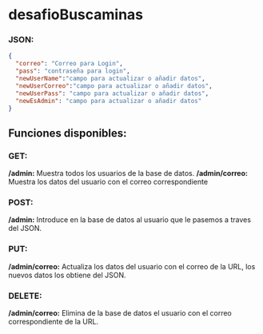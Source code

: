 # desafioBuscaminas


### JSON: 
```json
{
  "correo": "Correo para Login",
  "pass": "contraseña para login",
  "newUserName":"campo para actualizar o añadir datos",
  "newUserCorreo":"campo para actualizar o añadir datos",
  "newUserPass": "campo para actualizar o añadir datos",
  "newEsAdmin": "campo para actualizar o añadir datos"
}
```


## Funciones disponibles: 

### GET:
  **/admin:** Muestra todos los usuarios de la base de datos.
  **/admin/correo:** Muestra los datos del usuario con el correo correspondiente

### POST: 
  **/admin:** Introduce en la base de datos al usuario que le pasemos a traves del JSON. 

### PUT: 
  **/admin/correo:** Actualiza los datos del usuario con el correo de la URL, los nuevos datos los obtiene del JSON. 

### DELETE: 
  **/admin/correo:** Elimina de la base de datos el usuario con el correo correspondiente de la URL. 
